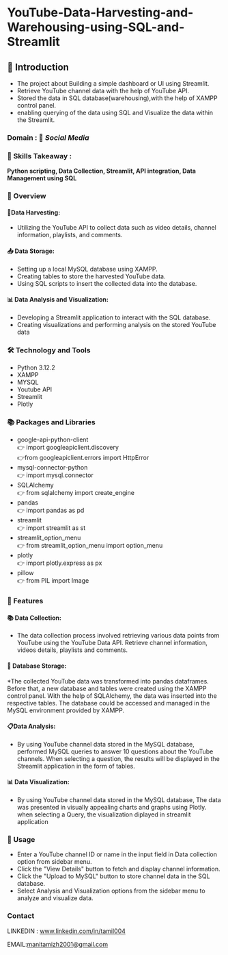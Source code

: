 # YouTube-Data-Harvesting-and-Warehousing-using-SQL-and-Streamlit

## 📘 Introduction
* The project about Building a simple dashboard or UI using Streamlit.
* Retrieve YouTube channel data with the help of  YouTube API.
* Stored the data in SQL database(warehousing),with the help of XAMPP control panel.
* enabling querying of the data using SQL and Visualize the data within the Streamlit.
  
### Domain : 📱 *Social Media*

### 🎨 Skills Takeaway :
__Python scripting, Data Collection, Streamlit, API integration, Data Management using SQL__

### 📘 Overview

#### 🌾Data Harvesting:
* Utilizing the YouTube API to collect data such as video details, channel information, playlists, and comments.
#### 📥 Data Storage:
* Setting up a local MySQL database using XAMPP.
* Creating tables to store the harvested YouTube data.
* Using SQL scripts to insert the collected data into the database.
#### 📊 Data Analysis and Visualization:
* Developing a Streamlit application to interact with the SQL database.
* Creating visualizations and performing analysis on the stored YouTube data

### 🛠  Technology and Tools
* Python 3.12.2
* XAMPP
* MYSQL
* Youtube API
* Streamlit
* Plotly

### 📚  Packages and Libraries
* google-api-python-client        
👉 import googleapiclient.discovery        
👉from googleapiclient.errors import HttpError
* mysql-connector-python        
👉 import mysql.connector
* SQLAlchemy                
👉 from sqlalchemy import create_engine
* pandas        
👉 import pandas as pd
* streamlit      
👉 import streamlit as st
* streamlit_option_menu        
👉 from streamlit_option_menu import option_menu
* plotly      
👉 import plotly.express as px
* pillow        
👉 from PIL import Image
  
### 📘  Features

#### 📚 Data Collection:
* The data collection process involved retrieving various data points from YouTube using the YouTube Data API. Retrieve channel information, videos details, playlists and comments.
#### 💾 Database Storage:
*The collected YouTube data was transformed into pandas dataframes. Before that, a new database and tables were created using the XAMPP control panel. With the help of SQLAlchemy, the data was inserted into the respective tables. The database could be accessed and managed in the MySQL environment provided by XAMPP.
#### 📋Data Analysis:
* By using YouTube channel data stored in the MySQL database, performed MySQL queries to answer 10 questions about the YouTube channels. When selecting a question, the results will be displayed in the Streamlit application in the form of tables.
#### 📊 Data Visualization: 
* By using YouTube channel data stored in the MySQL database, The data was presented in visually appealing charts and graphs using Plotly. when selecting a Query, the visualization  diplayed in streamlit application

### 📘 Usage
* Enter a YouTube channel ID or name in the input field in Data collection option from sidebar menu.
* Click the "View Details" button to fetch and display channel information.
* Click the "Upload to MySQL" button to store channel data in the SQL database.
* Select Analysis and Visualization options from the sidebar menu to analyze and visualize data.


### Contact
LINKEDIN :  www.linkedin.com/in/tamil004

EMAIL:manitamizh2001@gmail.com
